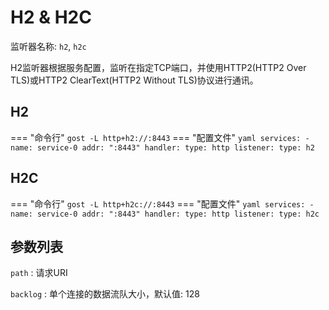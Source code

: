 # H2 & H2C

监听器名称: `h2`, `h2c`

H2监听器根据服务配置，监听在指定TCP端口，并使用HTTP2(HTTP2 Over TLS)或HTTP2 ClearText(HTTP2 Without TLS)协议进行通讯。

## H2

=== "命令行"
    ```
	gost -L http+h2://:8443
	```
=== "配置文件"
    ```yaml
	services:
	- name: service-0
	  addr: ":8443"
	  handler:
		type: http
	  listener:
		type: h2
	```

## H2C

=== "命令行"
    ```
	gost -L http+h2c://:8443
	```
=== "配置文件"
    ```yaml
	services:
	- name: service-0
	  addr: ":8443"
	  handler:
		type: http
	  listener:
		type: h2c
	```

## 参数列表

`path`
:    请求URI

`backlog`
:    单个连接的数据流队大小，默认值: 128

